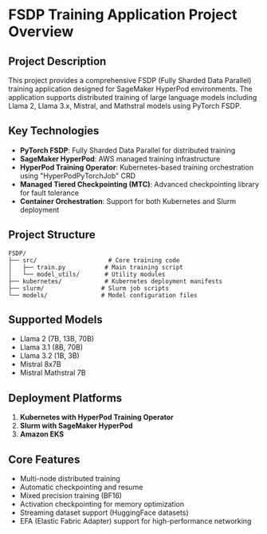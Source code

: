 # FSDP Training Application Project Overview

## Project Description

This project provides a comprehensive FSDP (Fully Sharded Data Parallel) training application designed for SageMaker HyperPod environments. The application supports distributed training of large language models including Llama 2, Llama 3.x, Mistral, and Mathstral models using PyTorch FSDP.

## Key Technologies

- **PyTorch FSDP**: Fully Sharded Data Parallel for distributed training
- **SageMaker HyperPod**: AWS managed training infrastructure
- **HyperPod Training Operator**: Kubernetes-based training orchestration using "HyperPodPyTorchJob" CRD
- **Managed Tiered Checkpointing (MTC)**: Advanced checkpointing library for fault tolerance
- **Container Orchestration**: Support for both Kubernetes and Slurm deployment

## Project Structure

```
FSDP/
├── src/                    # Core training code
│   ├── train.py           # Main training script
│   └── model_utils/       # Utility modules
├── kubernetes/            # Kubernetes deployment manifests
├── slurm/                # Slurm job scripts
└── models/               # Model configuration files
```

## Supported Models

- Llama 2 (7B, 13B, 70B)
- Llama 3.1 (8B, 70B) 
- Llama 3.2 (1B, 3B)
- Mistral 8x7B
- Mistral Mathstral 7B

## Deployment Platforms

1. **Kubernetes with HyperPod Training Operator**
2. **Slurm with SageMaker HyperPod**
3. **Amazon EKS**

## Core Features

- Multi-node distributed training
- Automatic checkpointing and resume
- Mixed precision training (BF16)
- Activation checkpointing for memory optimization
- Streaming dataset support (HuggingFace datasets)
- EFA (Elastic Fabric Adapter) support for high-performance networking